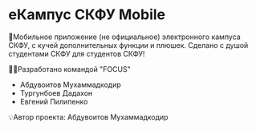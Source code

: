 # еКампус СКФУ Mobile

📲Мобильное приложение (не официальное) электронного кампуса СКФУ, с кучей дополнительных функции и плюшек. Сделано с душой студентами СКФУ для студентов СКФУ!

👨‍💻Разработано командой "FOCUS"
- Абдувоитов Мухаммадкодир
- Тургунбоев Дадахон
- Евгений Пилипенко

💡Автор проекта: Абдувоитов Мухаммадкодир
